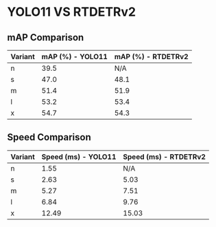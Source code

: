 ---
---
# YOLO11 VS RTDETRv2

## mAP Comparison

| Variant | mAP (%) - YOLO11 | mAP (%) - RTDETRv2 |
|---------|--------------------|--------------------|
| n | 39.5 | N/A |
| s | 47.0 | 48.1 |
| m | 51.4 | 51.9 |
| l | 53.2 | 53.4 |
| x | 54.7 | 54.3 |

## Speed Comparison

| Variant | Speed (ms) - YOLO11 | Speed (ms) - RTDETRv2 |
|---------|-----------------------|-----------------------|
| n | 1.55 | N/A |
| s | 2.63 | 5.03 |
| m | 5.27 | 7.51 |
| l | 6.84 | 9.76 |
| x | 12.49 | 15.03 |
